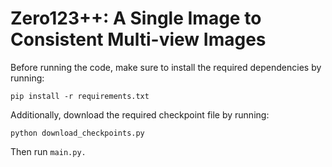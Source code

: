 # Zero123++: A Single Image to Consistent Multi-view Images

Before running the code, make sure to install the required dependencies by running:

`pip install -r requirements.txt`

Additionally, download the required checkpoint file by running:

`python download_checkpoints.py`

Then run `main.py.`
